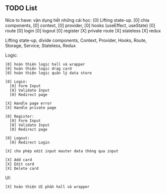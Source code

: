 ## TODO List

Nice to have: vận dụng hết những cái học: 
  [0] Lìfting state-up.
  [0] chia components, 
  [0] context, 
  [0] provider, 
  [0] hooks (useEffect, useState)
  [0] route
  [0] login
  [0] logout
  [0] register
  [X] private route
  [X] stateless
  [X] redux

Lifting state-up, divide components, Context, Provider, Hooks, Route, Storage, Service, Stateless, Redux

Logic:
  ```
  [0] hoàn thiện logic hall và wrapper
  [0] hoàn thiện logic drag card
  [0] hoàn thiện logic quản lý data store
  
  [0] Login:
    [0] Form Input
    [0] Validate Input
    [0] Redirect page

  [X] Handle page error
  [X] Handle private page
  
  [0] Register:
    [0] Form Input
    [0] Validate Input
    [0] Redirect page

  [0] Logout:
    [0] Redirect Login

  [X] cho phép edit input master data thông qua input
  
  [X] Add card
  [X] Edit card
  [X] Delete card
  ```

UI:
  ```
  [X] hoàn thiện UI phần hall và wrapper
  ```

